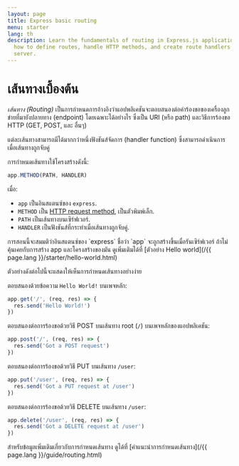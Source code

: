 ```yaml
---
layout: page
title: Express basic routing
menu: starter
lang: th
description: Learn the fundamentals of routing in Express.js applications, including
  how to define routes, handle HTTP methods, and create route handlers for your web
  server.
---
```


# เส้นทางเบื้องต้น

_เส้นทาง (Routing)_ เป็นการกำหนดการอ้างอิงว่าแอปพลิเคชันจะตอบสนองต่อคำร้องขอของเครื่องลูกข่ายที่มายังปลายทาง (endpoint) โดยเฉพาะได้อย่างไร ซึ่งเป็น URI (หรือ path) และวิธีการร้องขอ HTTP (GET, POST, และ อื่นๆ)

แต่ละเส้นทางสามารถมีได้มากกว่าหนึ่งฟังชันส์จัดการ (handler function) ซึ่งสามารถดำเนินการเมื่อเส้นทางถูกจับคู่

การกำหนดเส้นทางใช้โครงสร้างดังนี้:

```js
app.METHOD(PATH, HANDLER)
```

เมื่อ:

- `app` เป็นอินสแตนซ์ของ `express`.
- `METHOD` เป็น [HTTP request method](https://en.wikipedia.org/wiki/Hypertext_Transfer_Protocol#Request_methods), เป็นตัวพิมพ์เล็ก.
- `PATH` เป็นเส้นทางบนเซิร์ฟเวอร์.
- `HANDLER` เป็นฟังชันส์ที่กระทำเมื่อเส้นทางถูกจับคู่.

<div class="doc-box doc-notice" markdown="1">
การสอนนี้จะสมมติว่าอินสแตนซ์ของ `express` ชื่อว่า `app` จะถูกสร้างขึ้นเมื่อรันเซิร์ฟเวอร์ ถ้าไม่คุ้นเคยกับการสร้าง app และโครงสร้างของมัน ดูเพิ่มเติมได้ที่ [ตัวอย่าง Hello world](/{{ page.lang }}/starter/hello-world.html)
</div>

ตัวอย่างดังต่อไปนี้จะแสดงให้เห็นการกำหนดเส้นทางอย่างง่าย

ตอบสนองด้วยข้อความ `Hello World!` บนเพจหลัก:

```js
app.get('/', (req, res) => {
  res.send('Hello World!')
})
```

ตอบสนองต่อการร้องขอด้วยวิธี POST บนเส้นทาง root (`/`) บนเพจหลักของแอปพลิเคชัน:

```js
app.post('/', (req, res) => {
  res.send('Got a POST request')
})
```

ตอบสนองต่อการร้องขอด้วยวิธี PUT บนเส้นทาง `/user`:

```js
app.put('/user', (req, res) => {
  res.send('Got a PUT request at /user')
})
```

ตอบสนองต่อการร้องขอด้วยวิธี DELETE บนเส้นทาง `/user`:

```js
app.delete('/user', (req, res) => {
  res.send('Got a DELETE request at /user')
})
```
สำหรับข้อมูลเพิ่มเติมเกี่ยวกับการกำหนดเส้นทาง ดูได้ที่ [คำแนะนำการกำหนดเส้นทาง](/{{ page.lang }}/guide/routing.html)

